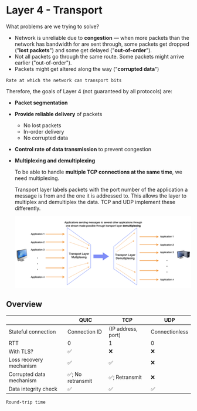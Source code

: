 # Layer 4 - Transport

What problems are we trying to solve?

- Network is unreliable due to **congestion** — when more packets than the network has bandwidth for are sent through, some packets get dropped ("**lost packets**") and some get delayed ("**out-of-order**").
- Not all packets go through the same route. Some packets might arrive earlier ("out-of-order").
- Packets might get altered along the way ("**corrupted data**")

```admonish info title="Definition: Bandwidth"
Rate at which the network can transport bits
```

Therefore, the goals of Layer 4 (not guaranteed by all protocols) are:

- **Packet segmentation**

- **Provide reliable delivery** of packets
  - No lost packets
  - In-order delivery
  - No corrupted data
- **Control rate of data transmission** to prevent congestion
- **Multiplexing and demultiplexing**

  To be able to handle **multiple TCP connections at the same time**, we need multiplexing.
  
  Transport layer labels packets with the port number of the application a message is from and the one it is addressed to. This allows the layer to multiplex and demultiplex the data. TCP and UDP implement these differently.

  ![TCP](./tcp1.png)

## Overview

|                          | QUIC              | TCP                | UDP            |
| ------------------------ | ----------------- | ------------------ | -------------- |
| Stateful connection      | Connection ID     | (IP address, port) | Connectionless |
| RTT                      | 0                 | 1                  | 0              |
| With TLS?                | ✅                | ❌                 | ❌             |
| Loss recovery mechanism  | ✅                | ✅                 | ❌             |
| Corrupted data mechanism | ✅; No retransmit | ✅; Retransmit     | ❌             |
| Data integrity check     | ✅                | ✅                 | ✅             |

```admonish info title="Definition: RTT"
Round-trip time
```
